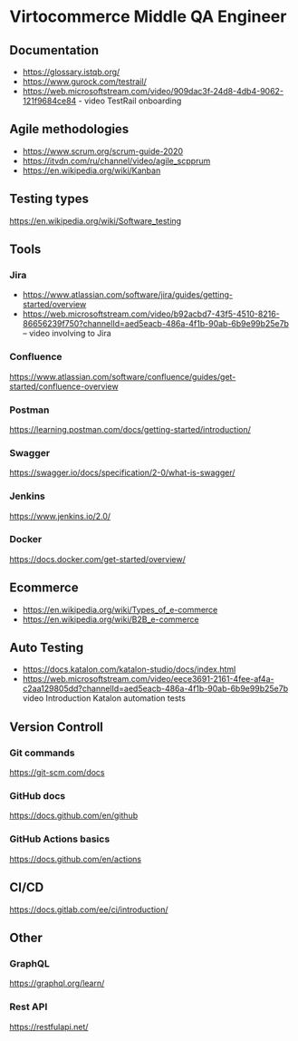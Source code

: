 # Virtocommerce Middle QA Engineer
## Documentation
- https://glossary.istqb.org/
- https://www.gurock.com/testrail/ 
- https://web.microsoftstream.com/video/909dac3f-24d8-4db4-9062-121f9684ce84 - video TestRail onboarding
## Agile methodologies
- https://www.scrum.org/scrum-guide-2020
- https://itvdn.com/ru/channel/video/agile_scpprum
- https://en.wikipedia.org/wiki/Kanban
## Testing types
https://en.wikipedia.org/wiki/Software_testing
## Tools
### Jira
- https://www.atlassian.com/software/jira/guides/getting-started/overview
- https://web.microsoftstream.com/video/b92acbd7-43f5-4510-8216-86656239f750?channelId=aed5eacb-486a-4f1b-90ab-6b9e99b25e7b – video involving to Jira
### Confluence
https://www.atlassian.com/software/confluence/guides/get-started/confluence-overview
### Postman
https://learning.postman.com/docs/getting-started/introduction/ 
### Swagger
https://swagger.io/docs/specification/2-0/what-is-swagger/ 
### Jenkins
https://www.jenkins.io/2.0/
### Docker
https://docs.docker.com/get-started/overview/
## Ecommerce
- https://en.wikipedia.org/wiki/Types_of_e-commerce
- https://en.wikipedia.org/wiki/B2B_e-commerce
## Auto Testing
- https://docs.katalon.com/katalon-studio/docs/index.html
- https://web.microsoftstream.com/video/eece3691-2161-4fee-af4a-c2aa129805dd?channelId=aed5eacb-486a-4f1b-90ab-6b9e99b25e7b video Introduction Katalon automation tests
## Version Controll
### Git commands
https://git-scm.com/docs
### GitHub docs
https://docs.github.com/en/github
### GitHub Actions basics
https://docs.github.com/en/actions
## CI/CD
https://docs.gitlab.com/ee/ci/introduction/
## Other
### GraphQL
https://graphql.org/learn/
### Rest API
https://restfulapi.net/
